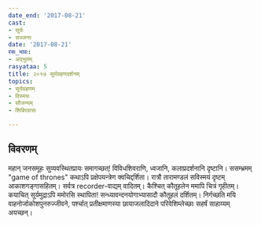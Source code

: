 ```yaml
---
date_end: '2017-08-21'
cast:
- सूर्यः
- सज्जनाः
date: '2017-08-21'
रसः_भावः:
- अद्भुतम्
rasyataa: 5
title: २०१७ सूर्यग्रहणदर्शनम्
topics:
- सूर्यग्रहणम्
- विस्मयः
- सौजन्यम्
- शिबिरवासः

---
```


## विवरणम्
महान् जनसमूहः सुव्यवस्थितप्रायः समागच्छत्! विविधशिवराणि, ध्वजानि, कलाप्रदर्शनानि दृष्टानि। ससम्भ्रमम् "game of thrones" कथाऽपि प्रक्षेपयन्त्रेण क्वचिद्दर्शिता। रात्रौ तारामण्डलं सविस्मयं दृष्टम् आकाशगङ्गासहितम्।
सर्वत्र recorder-वाद्यम् वादितम्। कैश्चित् कौतूहलेन ममापि चित्रं गृहीतम्। कयाचित् सूर्यमुद्राऽपि ममोरसि स्थापिता! सन्ध्यावन्दनयोगाभ्यासादौ कौतूहलं दर्शितम्।
निर्गच्छति मयि वाहनोर्जाकोशपुनरुज्जीवने, पर्श्चात् प्रतीक्षमाणस्या छायाजलादिदाने परिवेशिम्लेच्छाः सहर्षं‌ साहाय्यम् अयच्छन्।

